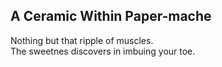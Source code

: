 A Ceramic Within Paper-mache
----------------------------
Nothing but that ripple of muscles.  
The sweetnes discovers in imbuing your toe.  
